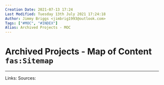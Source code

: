 ```yaml
---
Creation Date: 2021-07-13 17:24
Last Modified: Tuesday 13th July 2021 17:24:18
Author: Jimmy Briggs <jimbrig1993@outlook.com>
Tags: ["#MOC", "#INDEX"]
Alias: Archived Projects - MOC
---
```


# Archived Projects - Map of Content `fas:Sitemap`

***
Links:
Sources: